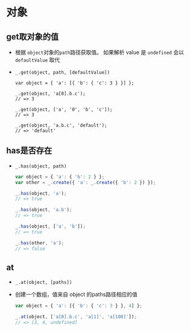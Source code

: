 # 对象

## get取对象的值

- 根据 `object`对象的`path`路径获取值。 如果解析 value 是 `undefined` 会以 `defaultValue` 取代

- &#x20;`_.get(object, path, [defaultValue])`

    ```tsscript
    var object = { 'a': [{ 'b': { 'c': 3 } }] };

    _.get(object, 'a[0].b.c');
    // => 3

    _.get(object, ['a', '0', 'b', 'c']);
    // => 3

    _.get(object, 'a.b.c', 'default');
    // => 'default'
    ```

## has是否存在

- `_.has(object, path)`

    ```js
    var object = { 'a': { 'b': 2 } };
    var other = _.create({ 'a': _.create({ 'b': 2 }) });

    _.has(object, 'a');
    // => true

    _.has(object, 'a.b');
    // => true

    _.has(object, ['a', 'b']);
    // => true

    _.has(other, 'a');
    // => false
    ```

## at

- `_.at(object, [paths])`

- 创建一个数组，值来自 object 的paths路径相应的值

    ```js
    var object = { 'a': [{ 'b': { 'c': 3 } }, 4] };

    _.at(object, ['a[0].b.c', 'a[1]', 'a[100]']);
    // => [3, 4, undefined]
    ```
